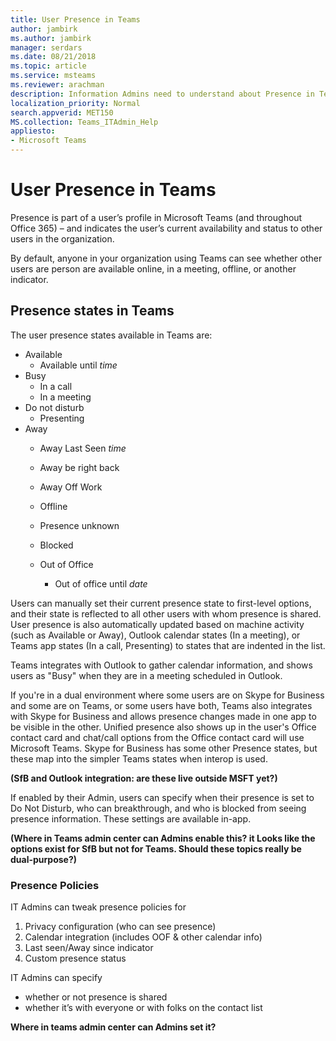 ```yaml
---
title: User Presence in Teams
author: jambirk
ms.author: jambirk
manager: serdars
ms.date: 08/21/2018
ms.topic: article
ms.service: msteams
ms.reviewer: arachman
description: Information Admins need to understand about Presence in Teams.
localization_priority: Normal
search.appverid: MET150
MS.collection: Teams_ITAdmin_Help
appliesto:
- Microsoft Teams
---
```


# User Presence in Teams

Presence is part of a user’s profile in Microsoft Teams (and throughout Office 365) – and indicates the user’s current availability and status to other users in the organization.

By default, anyone in your organization using Teams can see whether other users are person are available online, in a meeting, offline, or another indicator.

## Presence states in Teams

The user presence states available in Teams are:

- Available
    - Available until *time*
- Busy
    - In a call
    - In a meeting 
- Do not disturb
    - Presenting 
- Away
    - Away Last Seen *time*
    - Away be right back
    - Away Off Work

    - Offline
    - Presence unknown
    - Blocked
    - Out of Office
        - Out of office until *date*

Users can manually set their current presence state to first-level options, and their state is reflected to all other users with whom presence is shared. User presence is also automatically updated based on machine activity (such as Available or Away), Outlook calendar states (In a meeting), or Teams app states (In a call, Presenting) to states that are indented in the list.

Teams integrates with Outlook to gather calendar information, and shows users as "Busy" when they are in a meeting scheduled in Outlook.

If you're in a dual environment where some users are on Skype for Business and some are on Teams, or some users have both, Teams also integrates with Skype for Business and allows presence changes made in one app to be visible in the other. Unified presence also shows up in the user's Office contact card and chat/call options from the Office contact card will use Microsoft Teams. Skype for Business has some other Presence states, but these map into the simpler Teams states when interop is used.

**(SfB and Outlook integration: are these live outside MSFT yet?)**

If enabled by their Admin, users can specify when their presence is set to Do Not Disturb, who can breakthrough, and who is blocked from seeing presence information. These settings are available in-app.

**(Where in Teams admin center can Admins enable this? it Looks like the options exist for SfB but not for Teams. Should these topics really be dual-purpose?)**

 
### Presence Policies

IT Admins can tweak presence policies for
1. Privacy configuration (who can see presence)
2. Calendar integration (includes OOF & other calendar info)
3. Last seen/Away since indicator
4. Custom presence status

IT Admins can specify 
- whether or not presence is shared 
- whether it’s with everyone or with folks on the contact list 

**Where in teams admin center can Admins set it?**


